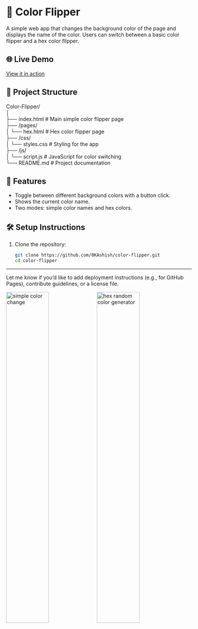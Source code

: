 # 🎨 Color Flipper

A simple web app that changes the background color of the page and displays the name of the color. Users can switch between a basic color flipper and a hex color flipper.

## 🌐 Live Demo

[View it in action](https://statuesque-baklava-334477.netlify.app/)

## 📁 Project Structure

Color-Flipper/\
│\
├── index.html # Main simple color flipper page\
├── /pages/\
│ └── hex.html # Hex color flipper page\
├── /css/\
│ └── styles.css # Styling for the app\
├── /js/\
│ └── script.js # JavaScript for color switching\
└── README.md # Project documentation

## 🚀 Features

- Toggle between different background colors with a button click.
- Shows the current color name.
- Two modes: simple color names and hex colors.

## 🛠️ Setup Instructions

1. Clone the repository:
   ```bash
   git clone https://github.com/0KAshish/color-flipper.git
   cd color-flipper
---

Let me know if you’d like to add deployment instructions (e.g., for GitHub Pages), contribute guidelines, or a license file.

<p align="left">
    <img width="48%" src="./assets/color-flpper1.png" alt="simple color change" />
    <img width="48%" src="./assets/color-flipper2.png" alt="hex random color generator" />
</p>


